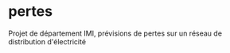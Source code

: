 # pertes
Projet de département IMI, prévisions de pertes sur un réseau de distribution d'électricité
